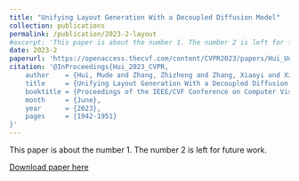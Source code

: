 ```yaml
---
title: "Unifying Layout Generation With a Decoupled Diffusion Model"
collection: publications
permalink: /publication/2023-2-layout
#excerpt: 'This paper is about the number 1. The number 2 is left for future work.'
date: 2023-2
paperurl: 'https://openaccess.thecvf.com/content/CVPR2023/papers/Hui_Unifying_Layout_Generation_With_a_Decoupled_Diffusion_Model_CVPR_2023_paper.pdf'
citation: '@InProceedings{Hui_2023_CVPR,
    author    = {Hui, Mude and Zhang, Zhizheng and Zhang, Xiaoyi and Xie, Wenxuan and Wang, Yuwang and Lu, Yan},
    title     = {Unifying Layout Generation With a Decoupled Diffusion Model},
    booktitle = {Proceedings of the IEEE/CVF Conference on Computer Vision and Pattern Recognition (CVPR)},
    month     = {June},
    year      = {2023},
    pages     = {1942-1951}
}'
---
```

This paper is about the number 1. The number 2 is left for future work.

[Download paper here](http://academicpages.github.io/files/paper1.pdf)


